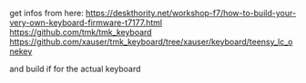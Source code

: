 get infos from here:
https://deskthority.net/workshop-f7/how-to-build-your-very-own-keyboard-firmware-t7177.html
https://github.com/tmk/tmk_keyboard
https://github.com/xauser/tmk_keyboard/tree/xauser/keyboard/teensy_lc_onekey

and build if for the actual keyboard
